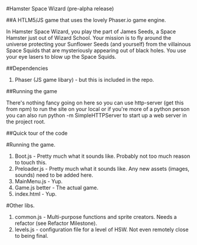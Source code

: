 #Hamster Space Wizard (pre-alpha release)

##A HTLM5/JS game that uses the lovely Phaser.io game engine.  

In Hamster Space Wizard, you play the part of James Seeds, a Space Hamster just out of Wizard School.  Your mission is to fly around the universe protecting your Sunflower Seeds (and yourself) from the villainous Space Squids that are mysteriously appearing out of black holes.  You use your eye lasers to blow up the Space Squids.

##Dependencies

1.  Phaser (JS game libary) - but this is included in the repo.

##Running the game

There's nothing fancy going on here so you can use http-server (get this from npm) to run the site on your local or if you're more of a python person you can also run python -m SimpleHTTPServer to start up a web server in the project root.

##Quick tour of the code

#Running the game.
1.  Boot.js	- Pretty much what it sounds like.  Probably not too much reason to touch this.
2.  Preloader.js - Pretty much what it sounds like.  Any new assets (images, sounds) need to be added here.
3.  MainMenu.js	- Yup.  
4.  Game.js	better - The actual game.
5.  index.html - Yup.

#Other libs.
1.  common.js	- Multi-purpose functions and sprite creators.  Needs a refactor (see Refactor Milestone).
2.  levels.js	- configuration file for a level of HSW.  Not even remotely close to being final.
